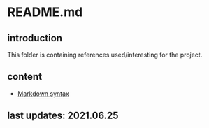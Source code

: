 # README.md

## introduction

This folder is containing references used/interesting for the project.

## content

- [Markdown syntax](https://github.com/ropy1971/alicloud-stencils/blob/master/references/markdown-cheatsheet-online.pdf)

## last updates: 2021.06.25
